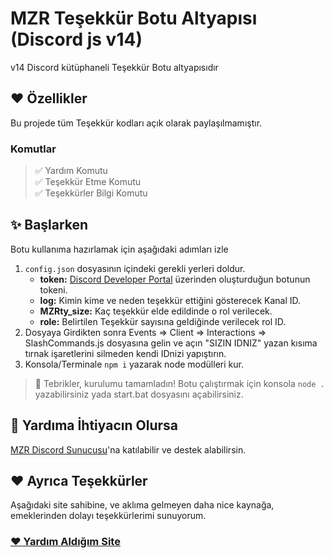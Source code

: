 # MZR Teşekkür Botu Altyapısı (Discord js v14)
v14 Discord kütüphaneli Teşekkür Botu altyapısıdır

## ❤️ Özellikler
Bu projede tüm Teşekkür kodları açık olarak paylaşılmamıştır.
### Komutlar
> ✅ Yardım Komutu <br>
> ✅ Teşekkür Etme Komutu <br>
> ✅ Teşekkürler Bilgi Komutu <br>

## ✨ Başlarken
Botu kullanıma hazırlamak için aşağıdaki adımları izle
1. `config.json` dosyasının içindeki gerekli yerleri doldur. <br>
    * **token:** [Discord Developer Portal](https://discord.com/developers/applications) üzerinden oluşturduğun botunun tokeni. <br>
    * **log:** Kimin kime ve neden teşekkür ettiğini gösterecek Kanal ID. <br>
    * **MZRty_size:** Kaç teşekkür elde edildinde o rol verilecek. <br> 
    * **role:**  Belirtilen Teşekkür sayısına geldiğinde verilecek rol ID. <br> 
2. Dosyaya Girdikten sonra Events => Client => Interactions => SlashCommands.js dosyasına gelin ve açın "SIZIN IDNIZ" yazan kısıma tırnak işaretlerini silmeden kendi IDnizi yapıştırın.
3. Konsola/Terminale `npm i` yazarak node modülleri kur.

> 🎉 Tebrikler, kurulumu tamamladın! Botu çalıştırmak için konsola `node .` yazabilirsiniz yada start.bat dosyasını açabilirsiniz.

## 💞 Yardıma İhtiyacın Olursa
[MZR Discord Sunucusu](https://discord.gg/ktVdQYrtXF)'na katılabilir ve destek alabilirsin.
## ❤️ Ayrıca Teşekkürler
Aşağıdaki site sahibine, ve aklıma gelmeyen daha nice kaynağa, emeklerinden dolayı teşekkürlerimi sunuyorum.
### [❤️ Yardım Aldığım Site](https://beta.codeshare.me/c/8nyxlqnsgtyl0w7t)
